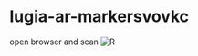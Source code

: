 # lugia-ar-markersvovkc
open browser and scan
![R](https://github.com/user-attachments/assets/46a58544-6764-4d94-ab23-9e619dade9dd)
